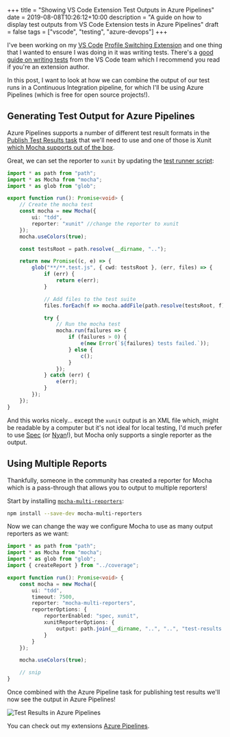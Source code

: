 +++
title = "Showing VS Code Extension Test Outputs in Azure Pipelines"
date = 2019-08-08T10:26:12+10:00
description = "A guide on how to display test outputs from VS Code Extension tests in Azure Pipelines"
draft = false
tags = ["vscode", "testing", "azure-devops"]
+++

I've been working on my [VS Code](https://code.visualstudio.com?{{<cda>}}) [Profile Switching Extension](https://marketplace.visualstudio.com/items?itemName=aaronpowell.vscode-profile-switcher&{{<cda>}}) and one thing that I wanted to ensure I was doing in it was writing tests. There's a [good guide on writing tests](https://code.visualstudio.com/api/working-with-extensions/testing-extension?{{<cda>}}) from the VS Code team which I recommend you read if you're an extension author.

In this post, I want to look at how we can combine the output of our test runs in a Continuous Integration pipeline, for which I'll be using Azure Pipelines (which is free for open source projects!).

## Generating Test Output for Azure Pipelines

Azure Pipelines supports a number of different test result formats in the [Publish Test Results task](https://docs.microsoft.com/en-us/azure/devops/pipelines/tasks/test/publish-test-results?view=azure-devops&tabs=yaml&{{<cda>}}) that we'll need to use and one of those is Xunit [which Mocha supports out of the box](https://mochajs.org/#xunit).

Great, we can set the reporter to `xunit` by updating the [test runner script](https://code.visualstudio.com/api/working-with-extensions/testing-extension?{{<cda>}}#the-test-runner-script):

```ts
import * as path from "path";
import * as Mocha from "mocha";
import * as glob from "glob";

export function run(): Promise<void> {
    // Create the mocha test
    const mocha = new Mocha({
        ui: "tdd",
        reporter: "xunit" //change the reporter to xunit
    });
    mocha.useColors(true);

    const testsRoot = path.resolve(__dirname, "..");

    return new Promise((c, e) => {
        glob("**/**.test.js", { cwd: testsRoot }, (err, files) => {
            if (err) {
                return e(err);
            }

            // Add files to the test suite
            files.forEach(f => mocha.addFile(path.resolve(testsRoot, f)));

            try {
                // Run the mocha test
                mocha.run(failures => {
                    if (failures > 0) {
                        e(new Error(`${failures} tests failed.`));
                    } else {
                        c();
                    }
                });
            } catch (err) {
                e(err);
            }
        });
    });
}
```

And this works nicely... except the `xunit` output is an XML file which, might be readable by a computer but it's not ideal for local testing, I'd much prefer to use [Spec](https://mochajs.org/#spec) (or [Nyan](https://mochajs.org/#nyan)!), but Mocha only supports a single reporter as the output.

## Using Multiple Reports

Thankfully, someone in the community has created a reporter for Mocha which is a pass-through that allows you to output to multiple reporters!

Start by installing [`mocha-multi-reporters`](https://www.npmjs.com/package/mocha-multi-reporters):

```bash
npm install --save-dev mocha-multi-reporters
```

Now we can change the way we configure Mocha to use as many output reporters as we want:

```ts
import * as path from "path";
import * as Mocha from "mocha";
import * as glob from "glob";
import { createReport } from "../coverage";

export function run(): Promise<void> {
    const mocha = new Mocha({
        ui: "tdd",
        timeout: 7500,
        reporter: "mocha-multi-reporters",
        reporterOptions: {
            reporterEnabled: "spec, xunit",
            xunitReporterOptions: {
                output: path.join(__dirname, "..", "..", "test-results.xml")
            }
        }
    });

    mocha.useColors(true);

    // snip
}
```

Once combined with the Azure Pipeline task for publishing test results we'll now see the output in Azure Pipelines!

![Test Results in Azure Pipelines](/images/vscode-testing-reports-azure-pipelines.png)

You can check out my extensions [Azure Pipelines](https://dev.azure.com/aaronpowell/VS%20Code%20Profile%20Switcher/_build/results?buildId=724&view=ms.vss-test-web.build-test-results-tab).
